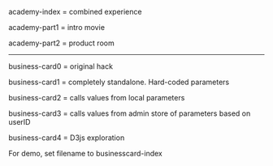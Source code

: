 
academy-index = combined experience

academy-part1 = intro movie

academy-part2 = product room

-----

business-card0 = original hack

business-card1 = completely standalone.  Hard-coded parameters

business-card2 = calls values from local parameters

business-card3 = calls values from admin store of parameters based on userID

business-card4 = D3js exploration

For demo, set filename to businesscard-index